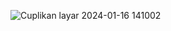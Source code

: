 ![Cuplikan layar 2024-01-16 141002](https://github.com/rtxn06/CalculatorBMI/assets/141891289/38ff464e-5a10-4d1e-8cb9-662ce639b6a5)
